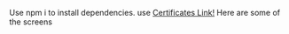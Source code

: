 Use npm i to install dependencies.
use [Certificates Link!](https://www.google.com)
Here are some of the screens
